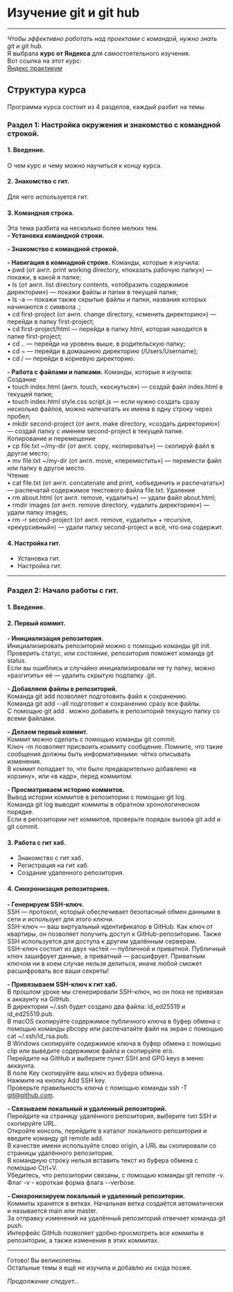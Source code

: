 # **Изучение git и git hub**

---

*Чтобы эффективно работать над проектами с командой, нужно знать git и git hub.*  
Я выбрала **курс от Яндекса** для самостоятельного изучения.  
Вот ссылка на этот курс:  
[Яндекс практикум](https://practicum.yandex.ru/profile/git-basics "Yandex!")

## **Структура курса**  

Программа курса состоит из 4 разделов, каждый разбит на темы.

### **Раздел 1: Настройка окружения и знакомство с командной строкой.**  

#### 1. **Введение.**  
О чем курс и чему можно научиться к концу курса.  

#### 2. **Знакомство с гит.** 
Для чего используется гит.  

#### 3. **Командная строка.**  
Эта тема разбита на несколько более мелких тем.  
**- Установка командной строки.**  

**- Знакомство с командной строкой.**  

**- Навигация в комнадной строке.** Команды, которые я изучила:  
•	pwd (от англ. print working directory, «показать рабочую папку») — покажи, в какой я папке;  
•	ls (от англ. list directory contents, «отобразить содержимое директории») — покажи файлы и папки в текущей папке;  
•	ls -a — покажи также скрытые файлы и папки, названия которых начинаются с символа .;  
•	cd first-project (от англ. change directory, «сменить директорию») — перейди в папку first-project;  
•	cd first-project/html — перейди в папку html, которая находится в папке first-project;  
•	cd .. — перейди на уровень выше, в родительскую папку;  
•	cd ~ — перейди в домашнюю директорию (/Users/Username);  
•	cd / — перейди в корневую директорию.  

**- Работа с файлами и папками.** Команды, которые я изучила:  
Создание  
•	touch index.html (англ. touch, «коснуться») — создай файл index.html в текущей папке;  
•	touch index.html style.css script.js — если нужно создать сразу несколько файлов, можно напечатать их имена в одну строку через пробел;  
•	mkdir second-project (от англ. make directory, «создать директорию») — создай папку с именем second-project в текущей папке.  
Копирование и перемещение  
•	cp file.txt ~/my-dir (от англ. copy, «копировать») — скопируй файл в другое место;  
•	mv file.txt ~/my-dir (от англ. move, «переместить») — перемести файл или папку в другое место.  
Чтение  
•	cat file.txt (от англ. concatenate and print, «объединить и распечатать») — распечатай содержимое текстового файла file.txt.
Удаление  
•	rm about.html (от англ. remove, «удалить») — удали файл about.html;  
•	rmdir images (от англ. remove directory, «удалить директорию») — удали папку images;  
•	rm -r second-project (от англ. remove, «удалить» + recursive, «рекурсивный») — удали папку second-project и всё, что она содержит.  

#### 4. **Настройка гит.**  
- Установка гит.  
- Настройка гит.  

---

### **Раздел 2: Начало работы с гит.**  

#### 1. **Введение.**  

#### 2. **Первый коммит.**  

**- Инициализация репозитория.**  
Инициализировать репозиторий можно с помощью команды git init.  
Проверить статус, или состояние, репозитория поможет команда git status.  
Если вы ошиблись и случайно инициализировали не ту папку, можно «разгитить» её — удалить скрытую подпапку .git.  

**- Добавляем файлы в репозиторий.**  
Команда git add позволяет подготовить файл к сохранению.  
Команда git add --all подготовит к сохранению сразу все файлы.  
С помощью git add . можно добавить в репозиторий текущую папку со всеми файлами. 
 
**- Делаем первый коммит.**  
Коммит можно сделать с помощью команды git commit.  
Ключ -m позволяет присвоить коммиту сообщение. Помните, что такие сообщения должны быть информативными: чётко описывать изменения.  
В коммит попадает то, что было предварительно добавлено «в корзину», или «в кадр», перед коммитом.  

**- Просматриваем историю коммитов.**  
Вывод истории коммитов в репозитории с помощью git log.  
Команда git log выводит коммиты в обратном хронологическом порядке.  
Если в репозитории нет коммитов, проверьте порядок вызова git add и git commit.  

#### 3. **Работа с гит хаб.**  
- Знакомство с гит хаб.
- Регистрация на гит хаб.
- Создание удаленного репозитория.  

#### 4. **Синхронизация репозиториев.**  
**- Генерируем SSH-ключ.**  
SSH — протокол, который обеспечивает безопасный обмен данными в сети и использует для этого ключи.  
SSH-ключ — ваш виртуальный идентификатор в GitHub. Как ключ от квартиры, он позволяет получить доступ к GitHub-репозиторию. Также SSH используется для доступа к другим удалённым серверам.  
SSH-ключ состоит из двух частей — публичной и приватной. Публичный ключ зашифрует данные, а приватный — расшифрует. Приватным ключом ни в коем случае нельзя делиться, иначе любой сможет расшифровать все ваши секреты!  

**- Привязываем SSH-ключ к гит хаб.**  
В прошлом уроке мы сгенерировали SSH-ключ, но он пока не привязан к аккаунту на GitHub.  
В директории ~/.ssh будет создано два файла: id_ed25519 и id_ed25519.pub.  
В macOS скопируйте содержимое публичного ключа в буфер обмена с помощью команды pbcopy или распечатайте файл на экран с помощью cat ~/.ssh/id_rsa.pub.  
В Windows скопируйте содержимое ключа в буфер обмена с помощью clip или выведите содержимое файла и скопируйте его.  
Перейдите на GitHub и выберите пункт SSH and GPG keys в меню аккаунта.  
В поле Key скопируйте ваш ключ из буфера обмена.  
Нажмите на кнопку Add SSH key.  
Проверьте правильность ключа с помощью команды ssh -T git@github.com.  

**- Связываем локальный и удаленный репозиторий.**  
Перейдите на страницу удалённого репозитория, выберите тип SSH и скопируйте URL.  
Откройте консоль, перейдите в каталог локального репозитория и введите команду git remote add.  
В качестве имени используйте слово origin, а URL вы скопировали со страницы удалённого репозитория.  
В командную строку нельзя вставить текст из буфера обмена с помощью Ctrl+V.  
Убедитесь, что репозитории связаны, с помощью команды git remote -v.  
Флаг -v - короткая форма флага --verbose.  

**- Синхронизируем локальный и удаленный репозитории.**  
Коммиты хранятся в ветках. Начальная ветка создаётся автоматически и называется main или master.  
За отправку изменений на удалённый репозиторий отвечает команда git push.  
Интерфейс GitHub позволяет удобно просмотреть все коммиты в репозитории, а также изменения в этих коммитах.  

---

Готово! Вы великолепны.  
Остальные темы я ещё не изучила и добавлю их сюда позже.

*Продолжение следует...*
